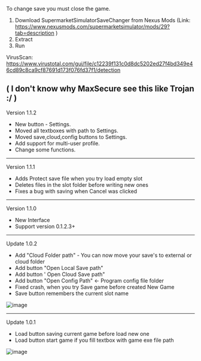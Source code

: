 To change save you must close the game.


1. Download SupermarketSimulatorSaveChanger from Nexus Mods
   (Link: https://www.nexusmods.com/supermarketsimulator/mods/29?tab=description )
2. Extract
3. Run

VirusScan:
https://www.virustotal.com/gui/file/c12239f131c0d8dc5202ed27f4bd349e46cd89c8ca9cf87691d173f076fd37f1/detection

( I don't know why MaxSecure see this like Trojan :/ )
----
Version 1.1.2
+ New button - Settings.
+ Moved all textboxes with path to Settings.
+ Moved save,cloud,config buttons to Settings.
+ Add support for multi-user profile.
+ Change some functions.
----
Version 1.1.1
+ Adds Protect save file when you try load empty slot
+ Deletes files in the slot folder before writing new ones
+ Fixes a bug with saving when Cancel was clicked
----
Version 1.1.0
+ New Interface
+ Support version 0.1.2.3+
----
Update 1.0.2
+ Add "Cloud Folder path" - You can now move your save's to external or cloud folder
+ Add button "Open Local Save path"
+ Add button ' Open Cloud Save path"
+ Add button "Open Config Path" <- Program config file folder
+ Fixed crash, when you try Save game before created New Game
+ Save button remembers the current slot name

![image](https://github.com/AdyUPL/SupermarketSimulator-Addons/assets/52855292/2e1ba75a-8fb8-4b0b-a5f7-e06e53e4dd42)

----
Update 1.0.1

+ Load button saving current game before load new one
+ Load button start game if you fill textbox with game exe file path
  
![image](https://github.com/AdyUPL/SupermarketSimulator-Addons/assets/52855292/e39c8f6e-2323-4068-8c0c-76fc98fc8fa8)


